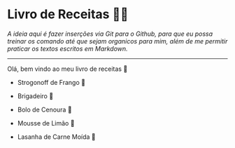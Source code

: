 # Livro de Receitas :man_cook:

_A ideia aqui é fazer inserções via Git para o Github, para que eu possa treinar os comando até que sejam organicos para mim, além de me permitir praticar os textos escritos em Markdown._

---

Olá, bem vindo ao meu livro de receitas :wave:

- Strogonoff de Frango :chicken:

- Brigadeiro :chocolate_bar:

- Bolo de Cenoura :cake:

- Mousse de Limão :lemon:

- Lasanha de Carne Moída :cut_of_meat:




